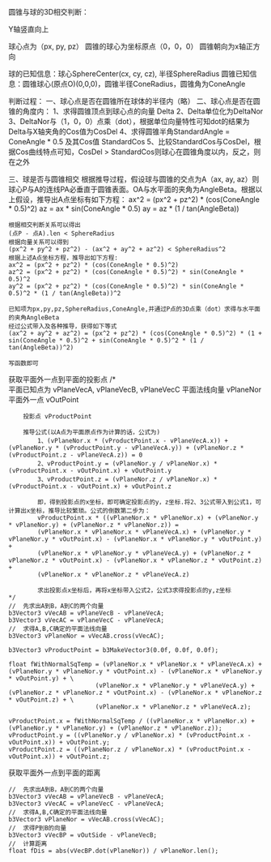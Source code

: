 圆锥与球的3D相交判断：

Y轴竖直向上

球心点为（px, py, pz）
圆锥的球心为坐标原点（0，0，0）
圆锥朝向为x轴正方向

球的已知信息：球心SphereCenter(cx, cy, cz), 半径SphereRadius
圆锥已知信息：圆锥球心(原点O)(0,0,0)，圆锥半径ConeRadius，圆锥角为ConeAngle

判断过程：
一、球心点是否在圆锥所在球体的半径内（略）
二、球心点是否在圆锥的角度内：
	1、求得圆锥顶点到球心点的向量 Delta
	2、Delta单位化为DeltaNor
	3、DeltaNor与（1，0，0）点乘（dot），根据单位向量特性可知dot的结果为Delta与X轴夹角的Cos值为CosDel
	4、求得圆锥半角StandardAngle = ConeAngle * 0.5 及其Cos值 StandardCos
	5、比较StandardCos与CosDel，根据Cos曲线特点可知，CosDel > StandardCos则球心在圆锥角度以内，反之，则在之外

三、球是否与圆锥相交
	根据推导过程，假设球与圆锥的交点为A（ax, ay, az）则球心P与A的连线PA必垂直于圆锥表面。OA与水平面的夹角为AngleBeta。根据以上假设，推导出A点坐标有如下方程：
	ax^2 = (px^2 + pz^2) * (cos(ConeAngle * 0.5)^2)
	az = ax * sin(ConeAngle * 0.5)
	ay = az * (1 / tan(AngleBeta))

	根据相交判断关系可以得出
	(点P - 点A).len < SphereRadius
	根据向量关系可以得到
	(px^2 + py^2 + pz^2) - (ax^2 + ay^2 + az^2) < SphereRadius^2
	根据上述A点坐标方程，推导出如下方程:
	ax^2 = (px^2 + pz^2) * (cos(ConeAngle * 0.5)^2)
	az^2 = (px^2 + pz^2) * (cos(ConeAngle * 0.5)^2) * sin(ConeAngle * 0.5)^2
	ay^2 = (px^2 + pz^2) * (cos(ConeAngle * 0.5)^2) * sin(ConeAngle * 0.5)^2 * (1 / tan(AngleBeta))^2
	
	已知项为px,py,pz,SphereRadius,ConeAngle,并通过P点的3D点乘（dot）求得与水平面的夹角AngleBeta
	经过公式带入及各种推导，获得如下等式
	(ax^2 + ay^2 + az^2) = (px^2 + pz^2) * (cos(ConeAngle * 0.5)^2) * (1 + sin(ConeAngle * 0.5)^2 + sin(ConeAngle * 0.5)^2 * (1 / tan(AngleBeta))^2)

	写函数即可




获取平面外一点到平面的投影点
	/*	
		平面已知点为 vPlaneVecA, vPlaneVecB, vPlaneVecC
		平面法线向量 vPlaneNor
		平面外一点 vOutPoint

		投影点	vProductPoint

		推导公式(以A点为平面原点作为计算的话，公式为)
			1、(vPlaneNor.x * (vProductPoint.x - vPlaneVecA.x)) + (vPlaneNor.y * (vProductPoint.y - vPlaneVecA.y)) + (vPlaneNor.z * (vProductPoint.z - vPlaneVecA.z)) = 0
			2、vProductPoint.y = (vPlaneNor.y / vPlaneNor.x) * (vProductPoint.x - vOutPoint.x) + vOutPoint.y
			3、vProductPoint.z = (vPlaneNor.z / vPlaneNor.x) * (vProductPoint.x - vOutPoint.x) + vOutPoint.z

			即，得到投影点的x坐标，即可确定投影点的y，z坐标.将2、3公式带入到公式1，可计算出x坐标，推导比较繁琐。公式的倒数第二步为：
			vProductPoint.x * ((vPlaneNor.x * vPlaneNor.x) + (vPlaneNor.y * vPlaneNor.y) + (vPlaneNor.z * vPlaneNor.z)) =
			(vPlaneNor.x * vPlaneNor.x * vPlaneVecA.x) + (vPlaneNor.y * vPlaneNor.y * vOutPoint.x) - (vPlaneNor.x * vPlaneNor.y * vOutPoint.y) +
			(vPlaneNor.x * vPlaneNor.y * vPlaneVecA.y) + (vPlaneNor.z * vPlaneNor.z * vOutPoint.x) - (vPlaneNor.x * vPlaneNor.z * vOutPoint.z) +
			(vPlaneNor.x * vPlaneNor.z * vPlaneVecA.z)

			求出投影点x坐标后，再将x坐标带入公式2，公式3求得投影点的y,z坐标
	*/
	//	先求出A到B，A到C的两个向量
	b3Vector3 vVecAB = vPlaneVecB - vPlaneVecA;
	b3Vector3 vVecAC = vPlaneVecC - vPlaneVecA;
	//	求得A,B,C确定的平面法线向量
	b3Vector3 vPlaneNor = vVecAB.cross(vVecAC);
	
	b3Vector3 vProductPoint = b3MakeVector3(0.0f, 0.0f, 0.0f);

	float fWithNormalSqTemp = (vPlaneNor.x * vPlaneNor.x * vPlaneVecA.x) + (vPlaneNor.y * vPlaneNor.y * vOutPoint.x) - (vPlaneNor.x * vPlaneNor.y * vOutPoint.y) + \
							(vPlaneNor.x * vPlaneNor.y * vPlaneVecA.y) + (vPlaneNor.z * vPlaneNor.z * vOutPoint.x) - (vPlaneNor.x * vPlaneNor.z * vOutPoint.z) + \
							(vPlaneNor.x * vPlaneNor.z * vPlaneVecA.z);

	vProductPoint.x = fWithNormalSqTemp / ((vPlaneNor.x * vPlaneNor.x) + (vPlaneNor.y * vPlaneNor.y) + (vPlaneNor.z * vPlaneNor.z));
	vProductPoint.y = ((vPlaneNor.y / vPlaneNor.x) * (vProductPoint.x - vOutPoint.x)) + vOutPoint.y;
	vProductPoint.z = ((vPlaneNor.z / vPlaneNor.x) * (vProductPoint.x - vOutPoint.x)) + vOutPoint.z;

获取平面外一点到平面的距离

	//	先求出A到B，A到C的两个向量
	b3Vector3 vVecAB = vPlaneVecB - vPlaneVecA;
	b3Vector3 vVecAC = vPlaneVecC - vPlaneVecA;
	//	求得A,B,C确定的平面法线向量
	b3Vector3 vPlaneNor = vVecAB.cross(vVecAC);
	//	求得P到B的向量
	b3Vector3 vVecBP = vOutSide - vPlaneVecB;
	//	计算距离
	float fDis = abs(vVecBP.dot(vPlaneNor)) / vPlaneNor.len();


